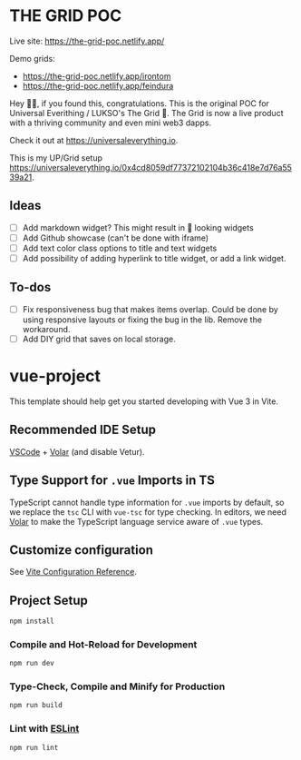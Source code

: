 # THE GRID POC

Live site: https://the-grid-poc.netlify.app/

Demo grids:
* https://the-grid-poc.netlify.app/irontom
* https://the-grid-poc.netlify.app/feindura

Hey 👋🏻, if you found this, congratulations. This is the original POC for Universal Everithing / LUKSO's The Grid 🍱.
The Grid is now a live product with a thriving community and even mini web3 dapps.

Check it out at https://universaleverything.io. 

This is my UP/Grid setup https://universaleverything.io/0x4cd8059df77372102104b36c418e7d76a5539a21.

## Ideas
- [ ] Add markdown widget? This might result in 💩 looking widgets
- [ ] Add Github showcase (can't be done with iframe)
- [ ] Add text color class options to title and text widgets
- [ ] Add possibility of adding hyperlink to title widget, or add a link widget.

## To-dos
- [ ] Fix responsiveness bug that makes items overlap. Could be done by using responsive layouts or fixing the bug in the lib. Remove the workaround.
- [ ] Add DIY grid that saves on local storage.

# vue-project

This template should help get you started developing with Vue 3 in Vite.

## Recommended IDE Setup

[VSCode](https://code.visualstudio.com/) + [Volar](https://marketplace.visualstudio.com/items?itemName=Vue.volar) (and disable Vetur).

## Type Support for `.vue` Imports in TS

TypeScript cannot handle type information for `.vue` imports by default, so we replace the `tsc` CLI with `vue-tsc` for type checking. In editors, we need [Volar](https://marketplace.visualstudio.com/items?itemName=Vue.volar) to make the TypeScript language service aware of `.vue` types.

## Customize configuration

See [Vite Configuration Reference](https://vitejs.dev/config/).

## Project Setup

```sh
npm install
```

### Compile and Hot-Reload for Development

```sh
npm run dev
```

### Type-Check, Compile and Minify for Production

```sh
npm run build
```

### Lint with [ESLint](https://eslint.org/)

```sh
npm run lint
```
